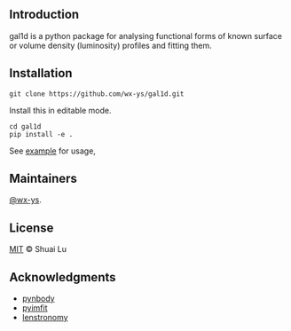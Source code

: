 ## Introduction
gal1d is a python package for analysing functional forms of known surface or volume density (luminosity) profiles and fitting them.


## Installation

```
git clone https://github.com/wx-ys/gal1d.git
```
Install this in editable mode.
```
cd gal1d
pip install -e .
```
See [example](example.ipynb) for usage,

## Maintainers

[@wx-ys](https://github.com/wx-ys).


## License

[MIT](LICENSE) © Shuai Lu

## Acknowledgments
* [pynbody](https://github.com/pynbody/pynbody)
* [pyimfit](https://github.com/perwin/pyimfit)
* [lenstronomy](https://lenstronomy.readthedocs.io/en/latest/)